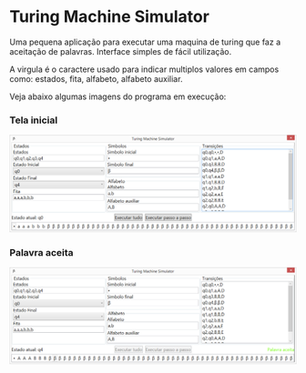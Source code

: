 Turing Machine Simulator
======================

Uma pequena aplicação para executar uma maquina de turing que faz a aceitação de palavras.
Interface simples de fácil utilização.

A virgula é o caractere usado para indicar multiplos valores em campos como: estados, fita, alfabeto, alfabeto auxiliar.

Veja abaixo algumas imagens do programa em execução:

### Tela inicial

![Tela inicial](https://raw.githubusercontent.com/AlbertoMonteiro/TuringMachineSimulator/master/Screenshots/01.png "Tela inicial")

### Palavra aceita

![Palavra aceita](https://raw.githubusercontent.com/AlbertoMonteiro/TuringMachineSimulator/master/Screenshots/02.png "Palavra aceita")
